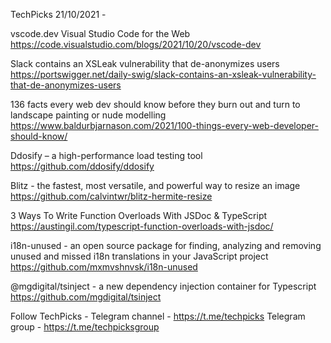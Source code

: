 TechPicks 21/10/2021 -

vscode.dev Visual Studio Code for the Web
https://code.visualstudio.com/blogs/2021/10/20/vscode-dev

Slack contains an XSLeak vulnerability that de-anonymizes users
https://portswigger.net/daily-swig/slack-contains-an-xsleak-vulnerability-that-de-anonymizes-users

136 facts every web dev should know before they burn out and turn to landscape painting or nude modelling
https://www.baldurbjarnason.com/2021/100-things-every-web-developer-should-know/

Ddosify – a high-performance load testing tool
https://github.com/ddosify/ddosify

Blitz - the fastest, most versatile, and powerful way to resize an image
https://github.com/calvintwr/blitz-hermite-resize

3 Ways To Write Function Overloads With JSDoc & TypeScript
https://austingil.com/typescript-function-overloads-with-jsdoc/

i18n-unused - an open source package for finding, analyzing and removing unused and missed i18n translations in your JavaScript project
https://github.com/mxmvshnvsk/i18n-unused

@mgdigital/tsinject - a new dependency injection container for Typescript
https://github.com/mgdigital/tsinject

Follow TechPicks -
Telegram channel - https://t.me/techpicks
Telegram group - https://t.me/techpicksgroup